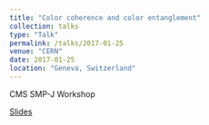 ```yaml
---
title: "Color coherence and color entanglement"
collection: talks
type: "Talk"
permalink: /talks/2017-01-25
venue: "CERN"
date: 2017-01-25
location: "Geneva, Switzerland"
---
```


CMS SMP-J Workshop

[Slides](https://jdosbo.github.io/files/ColorEntanglement_ColorCoherence_JDOsborn.pdf) 
